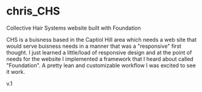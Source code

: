 chris_CHS
=========

Collective Hair Systems website built with Foundation

CHS is a buisness based in the Captiol Hill area which needs a web site that would serve buisness needs in a manner that 
was a "responsive" first thought. I just learned a little/load of responsive design and at the point of needs for the website
I implemented a framework that I heard about called "Foundation". A pretty lean and customizable workflow I was excited to see
it work.

v.1
